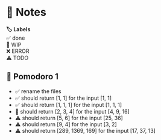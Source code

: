 # 📝 Notes

**🏷️ Labels**  
✅ done  
🚧 WIP  
❌ ERROR  
⚠ TODO

## 🍅 Pomodoro 1

- ✅ rename the files
- ✅ should return [1, 1] for the input [1, 1]
- ✅ should return [1, 1, 1] for the input [1, 1, 1]
- 🚧 should return [2, 3, 4] for the input [4, 9, 16]
- ⚠ should return [5, 6] for the input [25, 36]
- ⚠ should return [9, 4] for the input [3, 2]
- ⚠ should return [289, 1369, 169] for the input [17, 37, 13]

